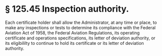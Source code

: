 # § 125.45   Inspection authority.

Each certificate holder shall allow the Administrator, at any time or place, to make any inspections or tests to determine its compliance with the Federal Aviation Act of 1958, the Federal Aviation Regulations, its operating certificate and operations specifications, its letter of deviation authority, or its eligibililty to continue to hold its certificate or its letter of deviation authority. 




